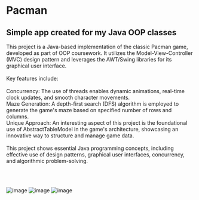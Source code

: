 <h1>Pacman</h1>
<h2>Simple app created for my Java OOP classes</h2>
This project is a Java-based implementation of the classic Pacman game, developed as part of OOP coursework. It utilizes the Model-View-Controller (MVC) design pattern
and leverages the AWT/Swing libraries for its graphical user interface.
<br><br>
Key features include:
<br><br>
Concurrency: The use of threads enables dynamic animations, real-time clock updates, and smooth character movements.
<br>
Maze Generation: A depth-first search (DFS) algorithm is employed to generate the game's maze based on specified number of rows and columns.
<br>
Unique Approach: An interesting aspect of this project is the foundational use of AbstractTableModel in the game's architecture, showcasing an innovative way to structure and manage game data.
<br><br>
This project shows essential Java programming concepts, including effective use of design patterns, graphical user interfaces, concurrency, and algorithmic problem-solving.

<br><br>

![image](https://github.com/przemyslawren/pacman/assets/122983696/dd5c7a96-9928-47b1-855c-d902965deee8)
![image](https://github.com/przemyslawren/pacman/assets/122983696/7a10d86d-a317-4a02-aa7e-1da36a70d153)
![image](https://github.com/przemyslawren/pacman/assets/122983696/419d8578-34e1-453c-a698-3a27ce56e2b4)
